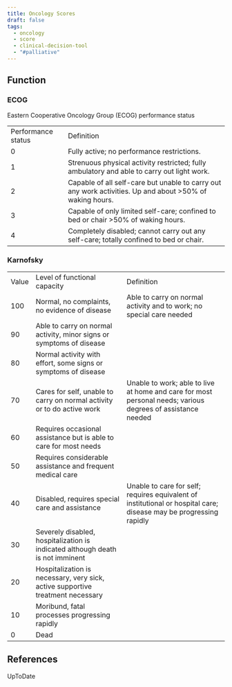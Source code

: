 ```yaml
---
title: Oncology Scores
draft: false
tags:
  - oncology
  - score
  - clinical-decision-tool
  - "#palliative"
---
```



## Function
### ECOG
Eastern Cooperative Oncology Group (ECOG) performance status

|                    |                                                                                                          |
| ------------------ | -------------------------------------------------------------------------------------------------------- |
| Performance status | Definition                                                                                               |
| 0                  | Fully active; no performance restrictions.                                                               |
| 1                  | Strenuous physical activity restricted; fully ambulatory and able to carry out light work.               |
| 2                  | Capable of all self-care but unable to carry out any work activities. Up and about >50% of waking hours. |
| 3                  | Capable of only limited self-care; confined to bed or chair >50% of waking hours.                        |
| 4                  | Completely disabled; cannot carry out any self-care; totally confined to bed or chair.                   |

### Karnofsky
|       |                                                                                |                                                                                                                    |
| ----- | ------------------------------------------------------------------------------ | ------------------------------------------------------------------------------------------------------------------ |
| Value | Level of functional capacity                                                   | Definition                                                                                                         |
| 100   | Normal, no complaints, no evidence of disease                                  | Able to carry on normal activity and to work; no special care needed                                               |
| 90    | Able to carry on normal activity, minor signs or symptoms of disease           |                                                                                                                    |
| 80    | Normal activity with effort, some signs or symptoms of disease                 |                                                                                                                    |
| 70    | Cares for self, unable to carry on normal activity or to do active work        | Unable to work; able to live at home and care for most personal needs; various degrees of assistance needed        |
| 60    | Requires occasional assistance but is able to care for most needs              |                                                                                                                    |
| 50    | Requires considerable assistance and frequent medical care                     |                                                                                                                    |
| 40    | Disabled, requires special care and assistance                                 | Unable to care for self; requires equivalent of institutional or hospital care; disease may be progressing rapidly |
| 30    | Severely disabled, hospitalization is indicated although death is not imminent |                                                                                                                    |
| 20    | Hospitalization is necessary, very sick, active supportive treatment necessary |                                                                                                                    |
| 10    | Moribund, fatal processes progressing rapidly                                  |                                                                                                                    |
| 0     | Dead                                                                           |                                                                                                                    |

## References
UpToDate